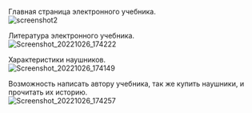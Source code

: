 Главная страница электронного учебника. <br>
![screenshot2](https://user-images.githubusercontent.com/90903338/198208949-2568220b-1381-4ea4-80e0-fbb50746ad74.png) <br>




Литература электронного учебника.<br>
![Screenshot_20221026_174222](https://user-images.githubusercontent.com/90903338/198209005-de803c23-52b2-4bf5-8bca-1150a788bc4f.png) <br>

 Характеристики наушников.<br>
![Screenshot_20221026_174149](https://user-images.githubusercontent.com/90903338/198209050-d9f5060b-44c4-4934-9ef9-4f3d63c8826f.png)<br>

 
Возможность написать автору учебника, так же купить наушники, и прочитать их историю.<br>
![Screenshot_20221026_174257](https://user-images.githubusercontent.com/90903338/198209231-d144f116-25c0-485a-b953-3213598843bb.png)

